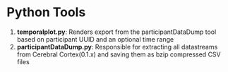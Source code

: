 # Python Tools

1. **temporalplot.py**: Renders export from the participantDataDump tool based on participant UUID and an optional time 
range
1. **participantDataDump.py**: Responsible for extracting all datastreams from Cerebral Cortex(0.1.x) and saving them 
as bzip compressed CSV files